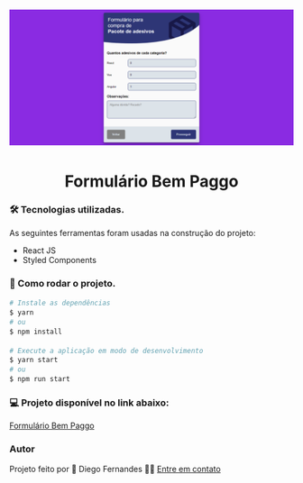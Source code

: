 <h1 align="center">
    <img src='https://raw.githubusercontent.com/Diego-1D/bempaggo_form/main/src/assets/imgs/hero.png' width="900"/>
</h1>

<h1 align="center">
   Formulário Bem Paggo
</h1>

### 🛠 Tecnologias utilizadas.

As seguintes ferramentas foram usadas na construção do projeto:

- React JS
- Styled Components

### 🎲 Como rodar o projeto.
```bash
# Instale as dependências
$ yarn
# ou
$ npm install

# Execute a aplicação em modo de desenvolvimento
$ yarn start
# ou
$ npm run start
```

### 💻 Projeto disponível no link abaixo:
[Formulário Bem Paggo](https://diego-1d.github.io/bempaggo_form/)

### Autor
Projeto feito por 💚 Diego Fernandes 👋🏽 [Entre em contato](https://www.linkedin.com/in/diego-fernandes-dev)
